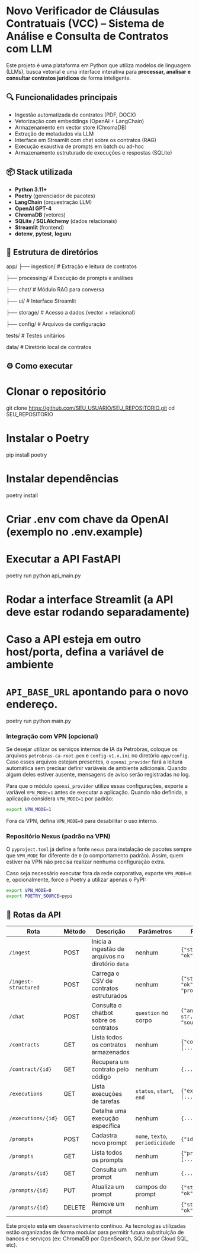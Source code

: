 # Novo Verificador de Cláusulas Contratuais (VCC) – Sistema de Análise e Consulta de Contratos com LLM

Este projeto é uma plataforma em Python que utiliza modelos de linguagem (LLMs), busca vetorial e uma interface interativa para **processar, analisar e consultar contratos jurídicos** de forma inteligente.

## 🔍 Funcionalidades principais

- Ingestão automatizada de contratos (PDF, DOCX)
- Vetorização com embeddings (OpenAI + LangChain)
- Armazenamento em vector store (ChromaDB)
- Extração de metadados via LLM
- Interface em Streamlit com chat sobre os contratos (RAG)
- Execução exaustiva de prompts em batch ou ad-hoc
- Armazenamento estruturado de execuções e respostas (SQLite)

## 📦 Stack utilizada

- **Python 3.11+**
- **Poetry** (gerenciador de pacotes)
- **LangChain** (orquestração LLM)
- **OpenAI GPT-4**
- **ChromaDB** (vetores)
- **SQLite / SQLAlchemy** (dados relacionais)
- **Streamlit** (frontend)
- **dotenv**, **pytest**, **loguru**

## 🧱 Estrutura de diretórios
app/
├── ingestion/ # Extração e leitura de contratos

├── processing/ # Execução de prompts e análises

├── chat/ # Módulo RAG para conversa

├── ui/ # Interface Streamlit

├── storage/ # Acesso a dados (vector + relacional)

├── config/ # Arquivos de configuração

tests/ # Testes unitários

data/ # Diretório local de contratos

## ⚙️ Como executar

# Clonar o repositório
git clone https://github.com/SEU_USUARIO/SEU_REPOSITORIO.git
cd SEU_REPOSITORIO

# Instalar o Poetry
pip install poetry

# Instalar dependências
poetry install

# Criar .env com chave da OpenAI (exemplo no .env.example)

# Executar a API FastAPI
poetry run python api_main.py

# Rodar a interface Streamlit (a API deve estar rodando separadamente)
# Caso a API esteja em outro host/porta, defina a variável de ambiente
# `API_BASE_URL` apontando para o novo endereço.
poetry run python main.py

### Integração com VPN (opcional)

Se desejar utilizar os serviços internos de IA da Petrobras, coloque os arquivos
`petrobras-ca-root.pem` e `config-v1.x.ini` no diretório `app/config`. Caso
esses arquivos estejam presentes, o `openai_provider` fará a leitura automática
sem precisar definir variáveis de ambiente adicionais. Quando algum deles
estiver ausente, mensagens de aviso serão registradas no log.

Para que o módulo `openai_provider` utilize essas configurações, exporte a
variável `VPN_MODE=1` antes de executar a aplicação. Quando não definida, a
aplicação considera `VPN_MODE=1` por padrão:

```bash
export VPN_MODE=1
```

Fora da VPN, defina `VPN_MODE=0` para desabilitar o uso interno.

### Repositório Nexus (padrão na VPN)

O `pyproject.toml` já define a fonte `nexus` para instalação de pacotes sempre que
`VPN_MODE` for diferente de `0` (o comportamento padrão). Assim, quem estiver na VPN
não precisa realizar nenhuma configuração extra.

Caso seja necessário executar fora da rede corporativa, exporte `VPN_MODE=0` e,
opcionalmente, force o Poetry a utilizar apenas o PyPI:

```bash
export VPN_MODE=0
export POETRY_SOURCE=pypi
```

## 📑 Rotas da API

| Rota | Método | Descrição | Parâmetros | Retorno |
|------|--------|-----------|------------|---------|
| `/ingest` | POST | Inicia a ingestão de arquivos no diretório `data` | nenhum | `{"status": "ok"}` |
| `/ingest-structured` | POST | Carrega o CSV de contratos estruturados | nenhum | `{"status": "ok", "progress": n}` |
| `/chat` | POST | Consulta o chatbot sobre os contratos | `question` no corpo | `{"answer": str, "sources": []}` |
| `/contracts` | GET | Lista todos os contratos armazenados | nenhum | `{"contracts": [...]}` |
| `/contract/{id}` | GET | Recupera um contrato pelo código | nenhum | `{...}` |
| `/executions` | GET | Lista execuções de tarefas | `status`, `start`, `end` | `{"executions": [...]}` |
| `/executions/{id}` | GET | Detalha uma execução específica | nenhum | `{...}` |
| `/prompts` | POST | Cadastra novo prompt | `nome`, `texto`, `periodicidade` | `{"id": n}` |
| `/prompts` | GET | Lista todos os prompts | nenhum | `{"prompts": [...]}` |
| `/prompts/{id}` | GET | Consulta um prompt | nenhum | `{...}` |
| `/prompts/{id}` | PUT | Atualiza um prompt | campos do prompt | `{"status": "ok"}` |
| `/prompts/{id}` | DELETE | Remove um prompt | nenhum | `{"status": "ok"}` |

Este projeto está em desenvolvimento contínuo. As tecnologias utilizadas estão organizadas de forma modular para permitir futura substituição de bancos e serviços (ex: ChromaDB por OpenSearch, SQLite por Cloud SQL, etc).
